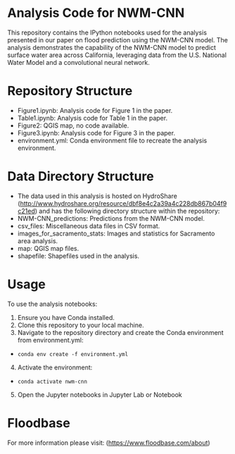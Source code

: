 # Analysis Code for NWM-CNN
This repository contains the IPython notebooks used for the analysis presented in our paper on flood prediction using the NWM-CNN model. The analysis demonstrates the capability of the NWM-CNN model to predict surface water area across California, leveraging data from the U.S. National Water Model and a convolutional neural network.

# Repository Structure
* Figure1.ipynb: Analysis code for Figure 1 in the paper.  
* Table1.ipynb: Analysis code for Table 1 in the paper.  
* Figure2: QGIS map, no code available.  
* Figure3.ipynb: Analysis code for Figure 3 in the paper.  
* environment.yml: Conda environment file to recreate the analysis environment.  

# Data Directory Structure
* The data used in this analysis is hosted on HydroShare (http://www.hydroshare.org/resource/dbf8e4c2a39a4c228db867b04f9c21ed) and has the following directory structure within the repository:
* NWM-CNN_predictions: Predictions from the NWM-CNN model.
* csv_files: Miscellaneous data files in CSV format.
* images_for_sacramento_stats: Images and statistics for Sacramento area analysis.
* map: QGIS map files.
* shapefile: Shapefiles used in the analysis.

# Usage
To use the analysis notebooks:
1. Ensure you have Conda installed.
2. Clone this repository to your local machine.
3. Navigate to the repository directory and create the Conda environment from environment.yml:  
* ``conda env create -f environment.yml``
4. Activate the environment: 
* ``conda activate nwm-cnn``
5. Open the Jupyter notebooks in Jupyter Lab or Notebook

# Floodbase
For more information please visit: (https://www.floodbase.com/about)
